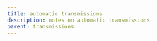 ```yaml
---
title: automatic transmissions
description: notes on automatic transmissions
parent: transmissions
---
```

